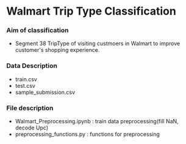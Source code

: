 # Walmart Trip Type Classification

### Aim of classification
- Segment 38 TripType of visiting custmoers in Walmart to improve customer's shopping experience.

### Data Description
- train.csv
- test.csv
- sample_submission.csv


### File description
- Walmart_Preprocessing.ipynb : train data preprocessing(fill NaN, decode Upc)
- preprocessing_functions.py : functions for preprocessing
